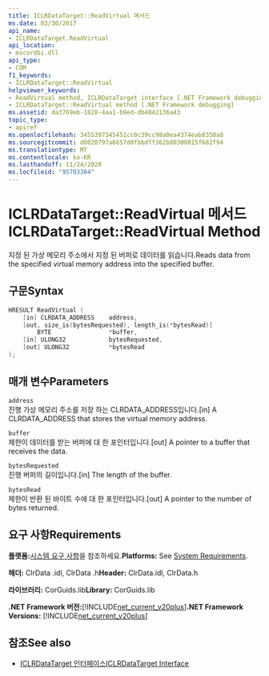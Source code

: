 ```yaml
---
title: ICLRDataTarget::ReadVirtual 메서드
ms.date: 03/30/2017
api_name:
- ICLRDataTarget.ReadVirtual
api_location:
- mscordbi.dll
api_type:
- COM
f1_keywords:
- ICLRDataTarget::ReadVirtual
helpviewer_keywords:
- ReadVirtual method, ICLRDataTarget interface [.NET Framework debugging]
- ICLRDataTarget::ReadVirtual method [.NET Framework debugging]
ms.assetid: da3769eb-1828-4aa1-b9ed-db4842136a43
topic_type:
- apiref
ms.openlocfilehash: 3455397345451cc0c39cc98a0ea4374eab8350a8
ms.sourcegitcommit: d8020797a6657d0fbbdff362b80300815f682f94
ms.translationtype: MT
ms.contentlocale: ko-KR
ms.lasthandoff: 11/24/2020
ms.locfileid: "95703384"
---
```

# <a name="iclrdatatargetreadvirtual-method"></a><span data-ttu-id="f7d0b-102">ICLRDataTarget::ReadVirtual 메서드</span><span class="sxs-lookup"><span data-stu-id="f7d0b-102">ICLRDataTarget::ReadVirtual Method</span></span>

<span data-ttu-id="f7d0b-103">지정 된 가상 메모리 주소에서 지정 된 버퍼로 데이터를 읽습니다.</span><span class="sxs-lookup"><span data-stu-id="f7d0b-103">Reads data from the specified virtual memory address into the specified buffer.</span></span>  
  
## <a name="syntax"></a><span data-ttu-id="f7d0b-104">구문</span><span class="sxs-lookup"><span data-stu-id="f7d0b-104">Syntax</span></span>  
  
```cpp  
HRESULT ReadVirtual (  
    [in] CLRDATA_ADDRESS    address,  
    [out, size_is(bytesRequested), length_is(*bytesRead)]
        BYTE                *buffer,  
    [in] ULONG32            bytesRequested,  
    [out] ULONG32           *bytesRead  
);  
```  
  
## <a name="parameters"></a><span data-ttu-id="f7d0b-105">매개 변수</span><span class="sxs-lookup"><span data-stu-id="f7d0b-105">Parameters</span></span>  

 `address`  
 <span data-ttu-id="f7d0b-106">진행 가상 메모리 주소를 저장 하는 CLRDATA_ADDRESS입니다.</span><span class="sxs-lookup"><span data-stu-id="f7d0b-106">[in] A CLRDATA_ADDRESS that stores the virtual memory address.</span></span>  
  
 `buffer`  
 <span data-ttu-id="f7d0b-107">제한이 데이터를 받는 버퍼에 대 한 포인터입니다.</span><span class="sxs-lookup"><span data-stu-id="f7d0b-107">[out] A pointer to a buffer that receives the data.</span></span>  
  
 `bytesRequested`  
 <span data-ttu-id="f7d0b-108">진행 버퍼의 길이입니다.</span><span class="sxs-lookup"><span data-stu-id="f7d0b-108">[in] The length of the buffer.</span></span>  
  
 `bytesRead`  
 <span data-ttu-id="f7d0b-109">제한이 반환 된 바이트 수에 대 한 포인터입니다.</span><span class="sxs-lookup"><span data-stu-id="f7d0b-109">[out] A pointer to the number of bytes returned.</span></span>  
  
## <a name="requirements"></a><span data-ttu-id="f7d0b-110">요구 사항</span><span class="sxs-lookup"><span data-stu-id="f7d0b-110">Requirements</span></span>  

 <span data-ttu-id="f7d0b-111">**플랫폼:**[시스템 요구 사항](../../get-started/system-requirements.md)을 참조하세요.</span><span class="sxs-lookup"><span data-stu-id="f7d0b-111">**Platforms:** See [System Requirements](../../get-started/system-requirements.md).</span></span>  
  
 <span data-ttu-id="f7d0b-112">**헤더:** ClrData .idl, ClrData .h</span><span class="sxs-lookup"><span data-stu-id="f7d0b-112">**Header:** ClrData.idl, ClrData.h</span></span>  
  
 <span data-ttu-id="f7d0b-113">**라이브러리:** CorGuids.lib</span><span class="sxs-lookup"><span data-stu-id="f7d0b-113">**Library:** CorGuids.lib</span></span>  
  
 <span data-ttu-id="f7d0b-114">**.NET Framework 버전:**[!INCLUDE[net_current_v20plus](../../../../includes/net-current-v20plus-md.md)]</span><span class="sxs-lookup"><span data-stu-id="f7d0b-114">**.NET Framework Versions:** [!INCLUDE[net_current_v20plus](../../../../includes/net-current-v20plus-md.md)]</span></span>  
  
## <a name="see-also"></a><span data-ttu-id="f7d0b-115">참조</span><span class="sxs-lookup"><span data-stu-id="f7d0b-115">See also</span></span>

- [<span data-ttu-id="f7d0b-116">ICLRDataTarget 인터페이스</span><span class="sxs-lookup"><span data-stu-id="f7d0b-116">ICLRDataTarget Interface</span></span>](iclrdatatarget-interface.md)
